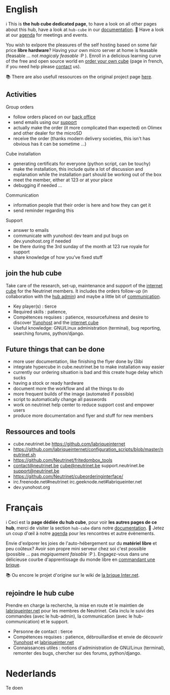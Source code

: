 <!-- TITLE: hub cube -->
<!-- SUBTITLE: Brique Internet, Cube, InternetBrik, Da Kub, ... -->

# English
:information_source: This is **the hub cube dedicated page**, to have a look on all other pages about this hub, have a look at `hub-cube` in our [documentation](all).
:calendar: Have a look at our [agenda](agenda) for meetings and events.

You wish to exlpore the pleasures of the self hosting based on some fair price **libre hardware**?
Having your own micro server at home is feasable (feasable ... not *magicaly feasable* :P ).
Enroll in a delicious learning curve of the free and open source world en [order your own cube](https://admin.neutrinet.be/) (page in french, if you need help please [contact](contact) us).

:books: There are also usefull ressources on the original project page [here](https://wiki.labriqueinter.net/doku.php).

## Activities

Group orders

* follow orders placed on our [back office](https://admin.neutrinet.be/admin)
* send emails using our [support](https://beta-support.neutrinet.be)
* actually make the order (it more complicated than expected) on Olimex and other dealer for the microSD
* receive the order (thanks modern delivery societies, this isn't has obvious has it can be sometime ...)

Cube installation

* generating certificats for everyone (python script, can be touchy)
* make the installation, this include quite a lot of discussion and explanation while the installation part should be working out of the box
* meet the member, either at 123 or at your place
* debugging if needed ...

Communication
* information people that their order is here and how they can get it
* send reminder regarding this

Support
* answer to emails
* communicate with yunohost dev team and put bugs on dev.yunohost.org if needed
* be there during the 3rd sunday of the month at 123 rue royale for support
* share knowledge of how you've fixed stuff

## join the hub cube

Take care of the research, set-up, maintenance and support of the [internet cube](https://internetcu.be/) for the Neutrinet members.
It includes the orders follow-up (in collaboration with the [hub admin](administration)) and maybe a little bit of [communication](communication).

* Key player(s) : tierce
* Required skills : patience, 
* Compétences requises : patience, resourcefulness and desire to discover [Yunohost](https://yunohost.org) and the [internet cube](https://internetcu.be/)
* Useful knowledge: GNU/Linux administration (terminal), bug reporting, searching forums, python/django. 

## Future things that can be done

* more user documentation, like finishing the flyer done by l3ibi
* integrate hypercube in cube.neutrinet.be to make installation way easier
* currently our ordering situation is bad and this create huge delay which sucks
* having a stock or ready hardware
* document more the workflow and all the things to do
* more frequent builds of the image (automated if possible)
* script to automatically change all passwords
* work on neutrinet help center to reduce support cost and empower users
* produce more documentation and flyer and stuff for new members

## Ressources and tools

* cube.neutrinet.be https://github.com/labriqueinternet
* https://github.com/labriqueinternet/configuration_scripts/blob/master/neutrinet.sh
* https://github.com/Neutrinet/fritedombox_tools
* contact@neutrinet.be cube@neutrinet.be support.neutrinet.be support@neutrinet.be
* https://github.com/Neutrinet/cubeorderinginterface/
* irc.freenode.net#neutrinet irc.geeknode.net#labriqueinter.net
* dev.yunohost.org

# Français
:information_source: Ceci est la **page dédiée du hub cube**, pour voir **les autres pages de ce hub**, merci de visiter la section `hub-cube` dans notre [documentation](all).
:calendar: Jetez un coup d'œil à notre [agenda](agenda) pour les rencontres et autre évènements.

Envie d'exlporer les joies de l'auto-hébergement sur du **matériel libre** et peu coûteux?
Avoir son propre mini serveur chez soi c'est possible (possible ... pas *magiquement faisable* :P ).
Engagez-vous dans une délicieuse courbe d'apprentissage du monde libre en [commandant une brique](https://admin.neutrinet.be/).

:books: Ou encore le projet d'origine sur le wiki de [la brique Inter.net](https://wiki.labriqueinter.net/doku.php).

## rejoindre le hub cube

Prendre en charge la recherche, la mise en route et le maintien de [labriqueinter.net](http://labriqueinter.net/) pour les membres de 
Neutrinet. Cela inclu le suivi des commandes (avec le hub-admin), la communication (avec le hub-communication) et le support.

* Personne de contact : tierce
* Compétences requises : patience, débrouillardise et envie de découvrir [Yunohost](https://yunohost.org) et [labriqueinter.net](http://labriqueinter.net/)
* Connaissances utiles : notions d'administration de GNU/Linux (terminal), remonter des bugs, chercher sur des forums, python/django.
# Nederlands
Te doen





